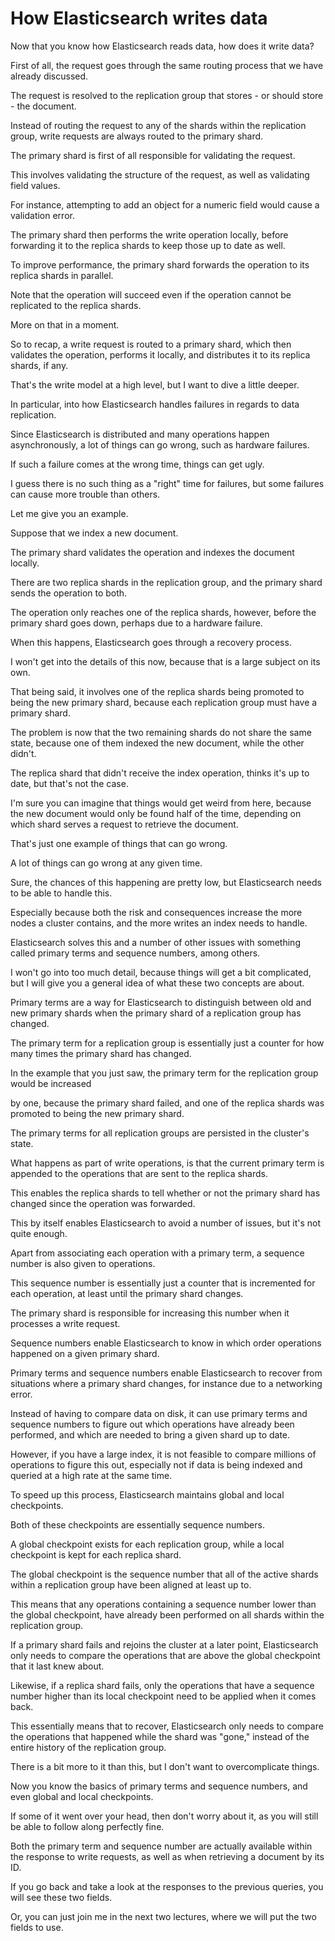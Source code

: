 # How Elasticsearch writes data

Now that you know how Elasticsearch reads data, how does it write data?

First of all, the request goes through the same routing process that we have already discussed.

The request is resolved to the replication group that stores - or should store - the document.

Instead of routing the request to any of the shards within the replication group, write requests are always routed to the primary shard.

The primary shard is first of all responsible for validating the request.

This involves validating the structure of the request, as well as validating field values.

For instance, attempting to add an object for a numeric field would cause a validation error.

The primary shard then performs the write operation locally, before forwarding it to the replica shards to keep those up to date as well.

To improve performance, the primary shard forwards the operation to its replica shards in parallel.

Note that the operation will succeed even if the operation cannot be replicated to the replica shards.

More on that in a moment.

So to recap, a write request is routed to a primary shard, which then validates the operation, performs it locally, and distributes it to its replica shards, if any.

That's the write model at a high level, but I want to dive a little deeper.

In particular, into how Elasticsearch handles failures in regards to data replication.

Since Elasticsearch is distributed and many operations happen asynchronously, a lot of things can go wrong, such as hardware failures.

If such a failure comes at the wrong time, things can get ugly.

I guess there is no such thing as a "right" time for failures, but some failures can cause more trouble than others.

Let me give you an example.

Suppose that we index a new document.

The primary shard validates the operation and indexes the document locally.

There are two replica shards in the replication group, and the primary shard sends the operation to both.

The operation only reaches one of the replica shards, however, before the primary shard goes down, perhaps due to a hardware failure.

When this happens, Elasticsearch goes through a recovery process.

I won't get into the details of this now, because that is a large subject on its own.

That being said, it involves one of the replica shards being promoted to being the new primary shard, because each replication group must have a primary shard.

The problem is now that the two remaining shards do not share the same state, because one of them indexed the new document, while the other didn't.

The replica shard that didn't receive the index operation, thinks it's up to date, but that's not the case.

I'm sure you can imagine that things would get weird from here, because the new document would only be found half of the time, depending on which shard serves a request to retrieve the document.

That's just one example of things that can go wrong.

A lot of things can go wrong at any given time.

Sure, the chances of this happening are pretty low, but Elasticsearch needs to be able to handle this.

Especially because both the risk and consequences increase the more nodes a cluster contains, and the more writes an index needs to handle.

Elasticsearch solves this and a number of other issues with something called primary terms and sequence numbers, among others.

I won't go into too much detail, because things will get a bit complicated, but I will give you a general idea of what these two concepts are about.

Primary terms are a way for Elasticsearch to distinguish between old and new primary shards when the primary shard of a replication group has changed.

The primary term for a replication group is essentially just a counter for how many times the primary shard has changed.

In the example that you just saw, the primary term for the replication group would be increased

by one, because the primary shard failed, and one of the replica shards was promoted to being the new primary shard.

The primary terms for all replication groups are persisted in the cluster's state.

What happens as part of write operations, is that the current primary term is appended to the operations that are sent to the replica shards.

This enables the replica shards to tell whether or not the primary shard has changed since the operation was forwarded.

This by itself enables Elasticsearch to avoid a number of issues, but it's not quite enough.

Apart from associating each operation with a primary term, a sequence number is also given to operations.

This sequence number is essentially just a counter that is incremented for each operation, at least until the primary shard changes.

The primary shard is responsible for increasing this number when it processes a write request.

Sequence numbers enable Elasticsearch to know in which order operations happened on a given primary shard.

Primary terms and sequence numbers enable Elasticsearch to recover from situations where a primary shard changes, for instance due to a networking error.

Instead of having to compare data on disk, it can use primary terms and sequence numbers to figure out which operations have already been performed, and which are needed to bring a given shard up to date.

However, if you have a large index, it is not feasible to compare millions of operations to figure this out, especially not if data is being indexed and queried at a high rate at the same time.

To speed up this process, Elasticsearch maintains global and local checkpoints.

Both of these checkpoints are essentially sequence numbers.

A global checkpoint exists for each replication group, while a local checkpoint is kept for each replica shard.

The global checkpoint is the sequence number that all of the active shards within a replication group have been aligned at least up to.

This means that any operations containing a sequence number lower than the global checkpoint, have already been performed on all shards within the replication group.

If a primary shard fails and rejoins the cluster at a later point, Elasticsearch only needs to compare the operations that are above the global checkpoint that it last knew about.

Likewise, if a replica shard fails, only the operations that have a sequence number higher than its local checkpoint need to be applied when it comes back.

This essentially means that to recover, Elasticsearch only needs to compare the operations that happened while the shard was "gone," instead of the entire history of the replication group.

There is a bit more to it than this, but I don't want to overcomplicate things.

Now you know the basics of primary terms and sequence numbers, and even global and local checkpoints.

If some of it went over your head, then don't worry about it, as you will still be able to follow along perfectly fine.

Both the primary term and sequence number are actually available within the response to write requests, as well as when retrieving a document by its ID.

If you go back and take a look at the responses to the previous queries, you will see these two fields.

Or, you can just join me in the next two lectures, where we will put the two fields to use.


